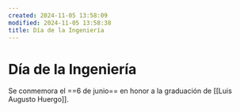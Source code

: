 ```yaml
---
created: 2024-11-05 13:58:09
modified: 2024-11-05 13:58:38
title: Día de la Ingeniería
---
```


# Día de la Ingeniería

Se conmemora el ==6 de junio== en honor a la graduación de [[Luis Augusto Huergo]].
